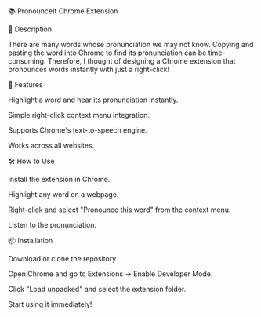 
📚 PronounceIt Chrome Extension

📝 Description

There are many words whose pronunciation we may not know. Copying and pasting the word into Chrome to find its pronunciation can be time-consuming. Therefore, I thought of designing a Chrome extension that pronounces words instantly with just a right-click!

🚀 Features

Highlight a word and hear its pronunciation instantly.

Simple right-click context menu integration.

Supports Chrome's text-to-speech engine.

Works across all websites.

🛠️ How to Use

Install the extension in Chrome.

Highlight any word on a webpage.

Right-click and select "Pronounce this word" from the context menu.

Listen to the pronunciation.

📦 Installation

Download or clone the repository.

Open Chrome and go to Extensions → Enable Developer Mode.

Click "Load unpacked" and select the extension folder.

Start using it immediately!
